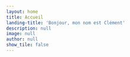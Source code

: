 ```yaml
---
layout: home
title: Accueil
landing-title: 'Bonjour, mon nom est Clément'
description: null
image: null
author: null
show_tile: false
---
```




